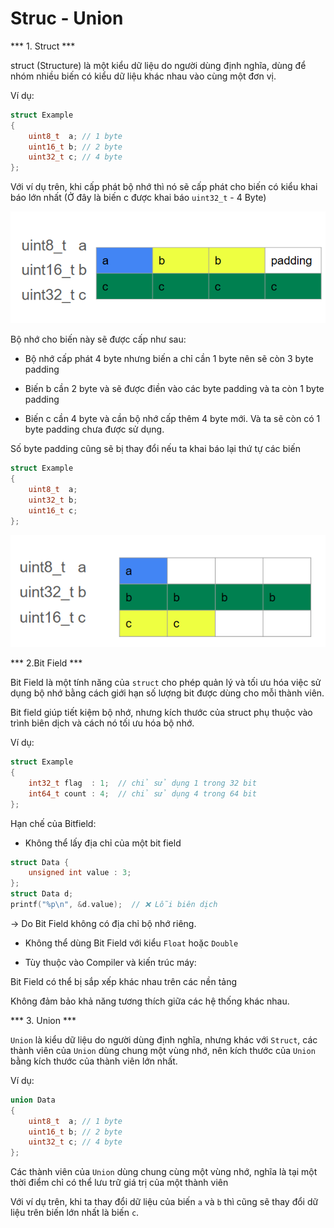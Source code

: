 # Struc - Union

*** 1. Struct ***

struct (Structure) là một kiểu dữ liệu do người dùng định nghĩa, dùng để nhóm nhiều biến có kiểu dữ liệu khác nhau vào cùng một đơn vị.

Ví dụ:

```C
struct Example 
{
    uint8_t  a; // 1 byte  
    uint16_t b; // 2 byte
    uint32_t c; // 4 byte
};
```

Với ví dụ trên, khi cấp phát bộ nhớ thì nó sẽ cấp phát cho biến có kiểu khai báo lớn nhất (Ở đây là biến c được khai báo ``uint32_t`` - 4 Byte)

![alt text](image.png)

Bộ nhớ cho biến này sẽ được cấp như sau:

- Bộ nhớ cấp phát 4 byte nhưng biến a chỉ cần 1 byte nên sẽ còn 3 byte padding

- Biến b cần 2 byte và sẽ được điền vào các byte padding và ta còn 1 byte padding

- Biến c cần 4 byte và cần bộ nhớ cấp thêm 4 byte mới. Và ta sẽ còn có 1 byte padding chưa được sử dụng.

Số byte  padding cũng  sẽ bị  thay đổi nếu ta khai báo lại thứ tự các biến

```C
struct Example 
{
    uint8_t  a;    
    uint32_t b;
    uint16_t c;  
};
```

![alt text](image-1.png)

*** 2.Bit Field ***

Bit Field là một tính năng của ``struct`` cho phép quản lý và tối ưu hóa việc sử  dụng bộ nhớ bằng cách  giới hạn số lượng bit được dùng  cho mỗi  thành viên.

Bit field giúp tiết kiệm bộ nhớ, nhưng  kích  thước của struct phụ thuộc vào trình biên dịch và cách nó tối ưu hóa bộ nhớ.

Ví dụ:

```C
struct Example 
{
    int32_t flag  : 1;	// chỉ sử dụng 1 trong 32 bit
    int64_t count : 4;	// chỉ sử dụng 4 trong 64 bit
};
```

Hạn chế của Bitfield:
- Không thể lấy địa chỉ của một bit field

```C
struct Data {
    unsigned int value : 3;
};
struct Data d;
printf("%p\n", &d.value);  // ❌ Lỗi biên dịch
```

-> Do Bit Field không có địa chỉ bộ nhớ riêng.

- Không thể dùng Bit Field với kiểu ``Float`` hoặc ``Double``

- Tùy thuộc vào Compiler và kiến trúc máy:

Bit Field có thể bị sắp xếp khác nhau trên các nền tảng

Không đảm bảo khả năng tương thích giữa các hệ thống khác nhau.

*** 3. Union ***

``Union`` là kiểu dữ liệu do người dùng định nghĩa, nhưng khác với ``Struct``, các thành viên của ``Union`` dùng chung một vùng nhớ, nên kích thước của ``Union`` bằng kích thước của thành viên lớn nhất.

Ví dụ:

```C
union Data 
{
    uint8_t  a; // 1 byte
    uint16_t b; // 2 byte
    uint32_t c; // 4 byte
};
```

Các thành viên của   ``Union`` dùng chung cùng một vùng nhớ, nghĩa là tại một thời điểm chỉ có  thể lưu trữ giá trị của một thành viên

Với ví dụ trên, khi ta thay đổi dữ liệu của biến ``a`` và ``b`` thì cũng sẽ thay đổi dữ liệu trên biến lớn nhất là biến ``c``.